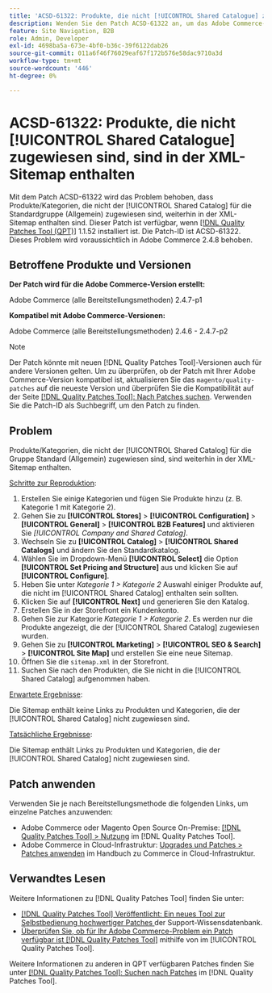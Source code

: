 ```yaml
---
title: 'ACSD-61322: Produkte, die nicht [!UICONTROL Shared Catalogue] zugewiesen sind, sind in der XML-Sitemap enthalten'
description: Wenden Sie den Patch ACSD-61322 an, um das Adobe Commerce-Problem zu beheben, bei dem Produkte/Kategorien, die nicht der [!UICONTROL Shared Catalog] für die Standardgruppe (Allgemein) zugewiesen sind, weiterhin in der XML-Sitemap enthalten sind.
feature: Site Navigation, B2B
role: Admin, Developer
exl-id: 4698ba5a-673e-4bf0-b36c-39f6122dab26
source-git-commit: 011a6f46f76029eaf67f172b576e58dac9710a3d
workflow-type: tm+mt
source-wordcount: '446'
ht-degree: 0%

---
```


# ACSD-61322: Produkte, die nicht [!UICONTROL Shared Catalogue] zugewiesen sind, sind in der XML-Sitemap enthalten

Mit dem Patch ACSD-61322 wird das Problem behoben, dass Produkte/Kategorien, die nicht der [!UICONTROL Shared Catalog] für die Standardgruppe (Allgemein) zugewiesen sind, weiterhin in der XML-Sitemap enthalten sind. Dieser Patch ist verfügbar, wenn [[!DNL Quality Patches Tool (QPT)]](https://experienceleague.adobe.com/en/docs/commerce-operations/tools/quality-patches-tool/quality-patches-tool-to-self-serve-quality-patches) 1.1.52 installiert ist. Die Patch-ID ist ACSD-61322. Dieses Problem wird voraussichtlich in Adobe Commerce 2.4.8 behoben.

## Betroffene Produkte und Versionen

**Der Patch wird für die Adobe Commerce-Version erstellt:**

Adobe Commerce (alle Bereitstellungsmethoden) 2.4.7-p1

**Kompatibel mit Adobe Commerce-Versionen:**

Adobe Commerce (alle Bereitstellungsmethoden) 2.4.6 - 2.4.7-p2

>[!NOTE]
>
>Der Patch könnte mit neuen [!DNL Quality Patches Tool]-Versionen auch für andere Versionen gelten. Um zu überprüfen, ob der Patch mit Ihrer Adobe Commerce-Version kompatibel ist, aktualisieren Sie das `magento/quality-patches` auf die neueste Version und überprüfen Sie die Kompatibilität auf der Seite [[!DNL Quality Patches Tool]: Nach Patches suchen](https://experienceleague.adobe.com/tools/commerce-quality-patches/index.html). Verwenden Sie die Patch-ID als Suchbegriff, um den Patch zu finden.

## Problem

Produkte/Kategorien, die nicht der [!UICONTROL Shared Catalog] für die Gruppe Standard (Allgemein) zugewiesen sind, sind weiterhin in der XML-Sitemap enthalten.

<u>Schritte zur Reproduktion</u>:

1. Erstellen Sie einige Kategorien und fügen Sie Produkte hinzu (z. B. Kategorie 1 mit Kategorie 2).
1. Gehen Sie zu **[!UICONTROL Stores]** > **[!UICONTROL Configuration]** > **[!UICONTROL General]** > **[!UICONTROL B2B Features]** und aktivieren Sie *[!UICONTROL Company and Shared Catalog]*.
1. Wechseln Sie zu **[!UICONTROL Catalog]** > **[!UICONTROL Shared Catalogs]** und ändern Sie den Standardkatalog.
1. Wählen Sie im Dropdown-Menü **[!UICONTROL Select]** die Option **[!UICONTROL Set Pricing and Structure]** aus und klicken Sie auf **[!UICONTROL Configure]**.
1. Heben Sie unter *Kategorie 1 > Kategorie 2* Auswahl einiger Produkte auf, die nicht im [!UICONTROL Shared Catalog] enthalten sein sollten.
1. Klicken Sie auf **[!UICONTROL Next]** und generieren Sie den Katalog.
1. Erstellen Sie in der Storefront ein Kundenkonto.
1. Gehen Sie zur Kategorie *Kategorie 1 > Kategorie 2*. Es werden nur die Produkte angezeigt, die der [!UICONTROL Shared Catalog] zugewiesen wurden.
1. Gehen Sie zu **[!UICONTROL Marketing]** > **[!UICONTROL SEO & Search]** > **[!UICONTROL Site Map]** und erstellen Sie eine neue Sitemap.
1. Öffnen Sie die `sitemap.xml` in der Storefront.
1. Suchen Sie nach den Produkten, die Sie nicht in die [!UICONTROL Shared Catalog] aufgenommen haben.

<u>Erwartete Ergebnisse</u>:

Die Sitemap enthält keine Links zu Produkten und Kategorien, die der [!UICONTROL Shared Catalog] nicht zugewiesen sind.

<u>Tatsächliche Ergebnisse</u>:

Die Sitemap enthält Links zu Produkten und Kategorien, die der [!UICONTROL Shared Catalog] nicht zugewiesen sind.

## Patch anwenden

Verwenden Sie je nach Bereitstellungsmethode die folgenden Links, um einzelne Patches anzuwenden:

* Adobe Commerce oder Magento Open Source On-Premise: [[!DNL Quality Patches Tool] > Nutzung](/help/tools/quality-patches-tool/usage.md) im [!DNL Quality Patches Tool].
* Adobe Commerce in Cloud-Infrastruktur: [Upgrades und Patches > Patches anwenden](https://experienceleague.adobe.com/docs/commerce-cloud-service/user-guide/develop/upgrade/apply-patches.html) im Handbuch zu Commerce in Cloud-Infrastruktur.

## Verwandtes Lesen

Weitere Informationen zu [!DNL Quality Patches Tool] finden Sie unter:

* [[!DNL Quality Patches Tool] Veröffentlicht: Ein neues Tool zur Selbstbedienung hochwertiger Patches ](https://experienceleague.adobe.com/en/docs/commerce-operations/tools/quality-patches-tool/quality-patches-tool-to-self-serve-quality-patches) der Support-Wissensdatenbank.
* [Überprüfen Sie, ob für Ihr Adobe Commerce-Problem ein Patch verfügbar ist [!DNL Quality Patches Tool]](/help/tools/quality-patches-tool/patches-available-in-qpt/check-patch-for-magento-issue-with-magento-quality-patches.md) mithilfe von im [!UICONTROL Quality Patches Tool].


Weitere Informationen zu anderen in QPT verfügbaren Patches finden Sie unter [[!DNL Quality Patches Tool]: Suchen nach Patches](https://experienceleague.adobe.com/tools/commerce-quality-patches/index.html) im [!DNL Quality Patches Tool].
